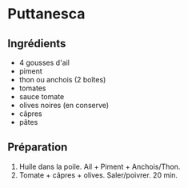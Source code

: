 # Puttanesca

## Ingrédients

* 4 gousses d'ail
* piment
* thon ou anchois (2 boîtes)
* tomates
* sauce tomate
* olives noires (en conserve)
* câpres
* pâtes

## Préparation

1. Huile dans la poile. Ail + Piment + Anchois/Thon.
2. Tomate + câpres + olives. Saler/poivrer. 20 min.
